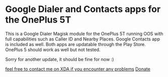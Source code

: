 # Google Dialer and Contacts apps for the OnePlus 5T
This is a Google Dialer Magisk module for the OnePlus 5T running OOS with full capabilities such as Caller ID and Nearby Places. Google Contacts app is included as well.
Both apps are updatable through the Play Store.
OnePlus 5 should work as well but not tested.

Sorry for another update, it should be fine for now :)

[feel free to contact me on XDA if you encounter any problems](https://forum.xda-developers.com/member.php?u=6077444)
[Donate](https://www.paypal.me/RobinHaerle)
